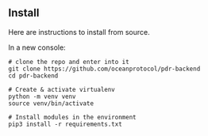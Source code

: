 <!--
Copyright 2023 Ocean Protocol Foundation
SPDX-License-Identifier: Apache-2.0
-->

## Install

Here are instructions to install from source.

In a new console:

```console
# clone the repo and enter into it
git clone https://github.com/oceanprotocol/pdr-backend
cd pdr-backend

# Create & activate virtualenv
python -m venv venv
source venv/bin/activate

# Install modules in the environment
pip3 install -r requirements.txt
```
